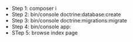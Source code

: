 - Step 1: composer i
- Step 2: bin/console doctrine:database:create
- Step 3: bin/console doctrine:migrations:migrate
- Step 4: bin/console app:
- STep 5: browse index page